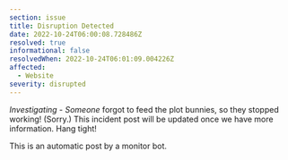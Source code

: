 ```yaml
---
section: issue
title: Disruption Detected
date: 2022-10-24T06:00:08.728486Z
resolved: true
informational: false
resolvedWhen: 2022-10-24T06:01:09.004226Z
affected:
  - Website
severity: disrupted
---
```

*Investigating* - _Someone_ forgot to feed the plot bunnies, so they stopped working! (Sorry.) This incident post will be updated once we have more information. Hang tight!

This is an automatic post by a monitor bot.
        